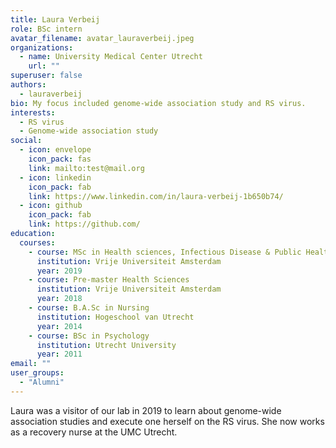 ```yaml
---
title: Laura Verbeij
role: BSc intern
avatar_filename: avatar_lauraverbeij.jpeg
organizations:
  - name: University Medical Center Utrecht
    url: ""
superuser: false
authors:
  - lauraverbeij
bio: My focus included genome-wide association study and RS virus.
interests:
  - RS virus
  - Genome-wide association study
social:
  - icon: envelope
    icon_pack: fas
    link: mailto:test@mail.org
  - icon: linkedin
    icon_pack: fab
    link: https://www.linkedin.com/in/laura-verbeij-1b650b74/
  - icon: github
    icon_pack: fab
    link: https://github.com/
education:
  courses:
    - course: MSc in Health sciences, Infectious Disease & Public Health
      institution: Vrije Universiteit Amsterdam
      year: 2019
    - course: Pre-master Health Sciences
      institution: Vrije Universiteit Amsterdam
      year: 2018
    - course: B.A.Sc in Nursing
      institution: Hogeschool van Utrecht
      year: 2014
    - course: BSc in Psychology
      institution: Utrecht University
      year: 2011
email: ""
user_groups:
  - "Alumni"
---
```

Laura was a visitor of our lab in 2019 to learn about genome-wide association studies and execute one herself on the RS virus. She now works as a recovery nurse at the UMC Utrecht.
